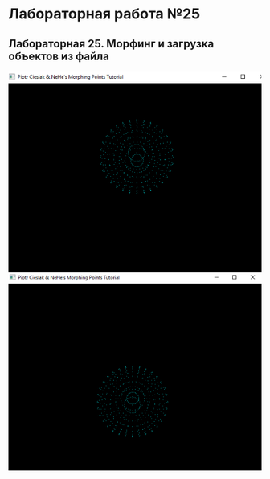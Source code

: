 # Лабораторная работа №25
## Лабораторная 25. Морфинг и загрузка объектов из файла

![Результат выполнения 1](https://github.com/KhanovDmitrii/graphics_khanov/blob/master/LB/lb25/lb25_res_vipolneniya_1.png)
![Результат выполнения 2](https://github.com/KhanovDmitrii/graphics_khanov/blob/master/LB/lb25/lb25_res_vipolneniya_2.png)
